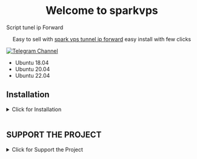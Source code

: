 <h1 align="center"/>Welcome to sparkvps</h1>
Script tunel ip Forward
<p align="center">
Easy to sell with <a href="https://github.com/sparkvps/ip-Forwarding">spark vps tunnel ip forward</a> easy install with few clicks
</p>
<p align="center">

[![Telegram Channel](https://img.shields.io/endpoint?label=Channel&style=flat-square&url=https%3A%2F%2Ftg.sumanjay.workers.dev%2Fwizwizch&color=blue)](https://t.me/sparkvps)
<BR>

- Ubuntu 18.04
- Ubuntu 20.04
- Ubuntu 22.04

## Installation
<details>
  <summary>Click for Installation</summary>
  <BR> 
  
Installation
<BR>

  **1:** - Order to update and upgrade the server.
  
  ### UPDATE & UPGRADE
```
apt update && apt upgrade -y
```
<br>

  **2:** - We go to the second server to connect the first server

  ### INSTALLING
```
curl -o install.sh -L https://raw.githubusercontent.com/sparkvps/ip-Forwarding/main/install.sh && bash install.sh
```
**1.** Server tunnel
<BR>
**2.** Remove the tunnel
<BR>
**3.** View the Forwarded IP
<BR>
**9.** exit 

</details>
<BR>

## SUPPORT THE PROJECT

<details>
  <summary>Click for Support the Project</summary>

### If you find this project useful and would like to show your support, you can make a donation using the following cryptocurrencies:


- **Bitcoin (BTC):**
  - Wallet Address: ```bc1q7ndej579qshz6z6lyhm3tvvpml37k0l6m3kjhz```

- **Ethereum (ETH):**
  - Wallet Address: ```0x1205Aae90436aED7421B8712836e50b6eEA66d70```

- **Tron (TRX):**
  - Wallet Address: ```TCkCD1Rp5yvLc1NpyM9ifMW1c8f1f8PxLi```
